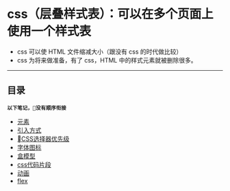 # css（层叠样式表）：可以在多个页面上使用一个样式表

* css 可以使 HTML 文件缩减大小（跟没有 css 的时代做比较）
* css 为将来做准备，有了 css，HTML 中的样式元素就被删除很多。

---

## 目录

**`以下笔记，没有顺序衔接`**

* [元素](css/01元素.md)
* [引入方式](css/02引入方式.md)
* [CSS选择器优先级](css/05CSS性质.md)
* [字体图标](css/07font.md)
* [盒模型](css/03盒模型.md)
* [css代码片段](css/代码片段.md)
* [动画](css/动画.md)
* [flex](css/08bu-ju/07弹性盒模型.md)
